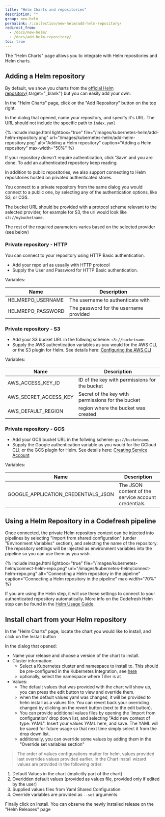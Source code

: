 ```yaml
---
title: "Helm Charts and repositories"
description: ""
group: new-helm
permalink: /:collection/new-helm/add-helm-repository/
redirect_from:
  - /docs/new-helm/
  - /docs/add-helm-repository/
toc: true
---
```

The "Helm Charts" page allows you to integrate with Helm repositories and Helm charts.

## Adding a Helm repository
By default, we show you charts from the [official Helm repository](https://github.com/kubernetes/charts){:target="_blank"} but you can easily add your own:

In the "Helm Charts" page, click on the "Add Repository" button on the top right.

In the dialog that opened, name your repository, and specify it's URL. The URL should not include the specific path to `index.yaml`

{% include image.html 
lightbox="true" 
file="/images/kubernetes-helm/add-helm-repository.png" 
url="/images/kubernetes-helm/add-helm-repository.png" 
alt="Adding a Helm repository"
caption="Adding a Helm repository" 
max-width="50%" 
%}

If your repository doesn't require authentication, click 'Save' and you are done. To add an authenticated repository keep reading.

In addition to public repositories, we also support connecting to Helm repositories hosted on privated authenticated stores.

You connect to a private repository from the same dialog you would connect to a public one, by selecting any of the authentication options, like S3, or CGS.

The bucket URL should be provided with a protocol scheme relevant to the selected provider, for example for S3, the url would look like `s3://mybucketname`.

The rest of the required parameters varies based on the selected provider (see below)


### Private repository - HTTP

You can connect to your repository using HTTP Basic authentication.

- Add your repo url as usually with HTTP protocol
- Supply the User and Password for HTTP Basic authentication.

Variables:

Name|Description
---|---
HELMREPO_USERNAME|The username to authenticate with
HELMREPO_PASSWORD|The password for the username provided

### Private repository - S3

- Add your S3 bucket URL in the follwing scheme: `s3://bucketname`.
- Supply the AWS authentication variables as you would for the AWS CLI, or the S3 plugin for Helm. See details here: [Configuring the AWS CLI](https://docs.aws.amazon.com/cli/latest/userguide/cli-chap-getting-started.html)

Variables:

Name|Description
---|---
AWS_ACCESS_KEY_ID|ID of the key with permissions for the bucket
AWS_SECRET_ACCESS_KEY|Secret of the key with permissions for the bucket
AWS_DEFAULT_REGION|region where the bucket was created

### Private repository - GCS

- Add your GCS bucket URL in the follwing scheme: `gs://bucketname`.
- Supply the Google authentication variable as you would for the GCloud CLI, or the GCS plugin for Helm. See details here: [Creating Service Account](https://cloud.google.com/docs/authentication/getting-started)

Variables:

Name|Description
---|---
GOOGLE_APPLICATION_CREDENTIALS_JSON|The JSON content of the service account credentials

## Using a Helm Repository in a Codefresh pipeline

Once connected, the private Helm repository context can be injected into pipelines by selecting "Import from shared configuration" (under "Environment Variables" section), and selecting the name of the repository.  
The repository settings will be injected as environment variables into the pipeline so you can use them as you wish. 

{% include image.html 
lightbox="true" 
file="/images/kubernetes-helm/connect-helm-repo.png" 
url="/images/kubernetes-helm/connect-helm-repo.png" 
alt="Connecting a Helm repository in the pipeline"
caption="Connecting a Helm repository in the pipeline" 
max-width="70%" 
%}

If you are using the Helm step, it will use these settings to connect to your authenticated repository automatically. More info on the Codefresh Helm step can be found in the [Helm Usage Guide]({{site.baseurl}}/docs/new-helm/using-helm-in-codefresh-pipeline/).

## Install chart from your Helm repository

In the "Helm Charts" page, locate the chart you would like to install, and click on the Install button

In the dialog that opened:
- Name your release and choose a version of the chart to install.
- Cluster information:
  - Select a Kubernetes cluster and namespace to install to. This should be pre-configured in the Kubernetes Integration, see [here]({{site.baseurl}}/docs/deploy-to-kubernetes/add-kubernetes-cluster/) 
  - optionally, select the namespace where Tiller is at
- Values:
  - The default values that was provided with the chart will show up, you can press the edit button to view and override them.
  - when the default values yaml was changed, it will be provided to helm install as a values file. You can revert back your overriding changed by clicking on the revert button (next to the edit button).
  - You can provide additional values files by opening the 'Import from configuration' drop down list, and selecting "Add new context of type: YAML". Insert your values YAML here, and save. The YAML will be saved for future usage so that next time simply select it from the drop down list.
  - additionally, you can override some values by adding them in the "Override set variables section"

> The order of values configurations matter for helm, values provided last overrides values provided earlier. In the Chart Install wizard values are provided in the following order:
1. Default Values in the chart (implicitly part of the chart)
2. Overidden default values (provided as values file, provided only if edited by the user)
3. Supplied values files from Yaml Shared Configuration
4. Override variables are provided as `--set` arguments

Finally click on Install. You can observe the newly installed release on the "Helm Releases" page
